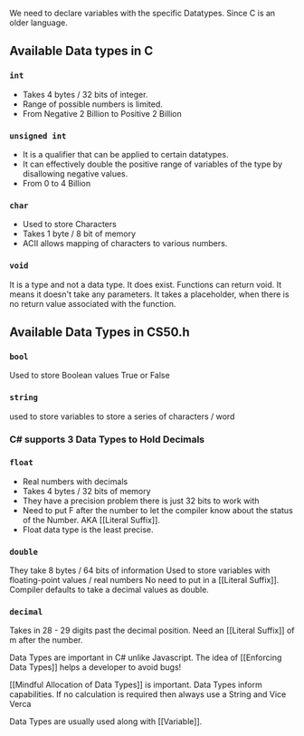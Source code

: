 We need to declare variables with the specific Datatypes. Since C is an older language.  
## Available Data types in C

### `int` 
- Takes 4 bytes / 32 bits of integer. 
- Range of possible numbers is limited.
- From Negative 2 Billion to Positive 2 Billion
### `unsigned int`
- It is a qualifier that can be applied to certain datatypes.
- It can effectively double the positive range of variables of the type by disallowing negative values.
- From 0 to 4 Billion
### `char`
- Used to store Characters
- Takes 1 byte / 8 bit of memory
- ACII allows mapping of characters to various numbers.
### `void`
It is a type and not a data type.
It does exist.
Functions can return void. It means it doesn't take any parameters.
It takes a placeholder, when there is no return value associated with the function.

## Available Data Types in CS50.h

### `bool`
Used to store Boolean values
True or False

### `string`
used to store variables to store a series of characters / word

### C# supports 3 Data Types to Hold Decimals

### `float`
* Real numbers with decimals
* Takes 4 bytes / 32 bits of memory
* They have a precision problem there is just 32 bits to work with
* Need to put F after the number to let the compiler know about the status of the Number. AKA [[Literal Suffix]].
* Float data type is the least precise.

### `double`
They take 8 bytes / 64 bits of information
Used to store variables with floating-point values / real numbers
No need to put in a [[Literal Suffix]]. Compiler defaults to take a decimal values as double. 

### `decimal`
Takes in 28 - 29 digits past the decimal position. 
Need an [[Literal Suffix]] of m after the number.

Data Types are important in C# unlike Javascript. The idea of [[Enforcing Data Types]] helps a developer to avoid bugs!

[[Mindful Allocation of Data Types]] is important. Data Types inform capabilities. If no calculation is required then always use a String and Vice Verca

Data Types are usually used along with [[Variable]]. 



